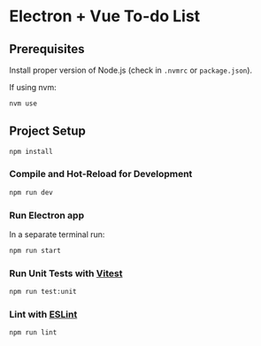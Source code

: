 # Electron + Vue To-do List

## Prerequisites

Install proper version of Node.js (check in `.nvmrc` or `package.json`).

If using nvm:

```sh
nvm use
```

## Project Setup

```sh
npm install
```

### Compile and Hot-Reload for Development

```sh
npm run dev
```

### Run Electron app

In a separate terminal run:

```sh
npm run start
```

### Run Unit Tests with [Vitest](https://vitest.dev/)

```sh
npm run test:unit
```

### Lint with [ESLint](https://eslint.org/)

```sh
npm run lint
```